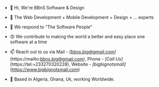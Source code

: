 - 👋 Hi, We're BBnS Software & Design
- 💞️ The Web Development + Mobile Development + Design + ... experts
- 🫶 We respond to "The Software People"
- 😍 We contribute to making the world a better and easy place one software at a time
- 📫 Reach out to us via Mail - _[bbns.big@gmail.com]_(https://mailto:bbns.big@gmail.com), Phone - _[Call Us]_(https://tel:+233270320228), Website - _[bigbignotsmall]_(https://www.bigbignotsmall.com)

- 📍 Based in Algeria, Ghana, Uk, working Worldwide.

<!---
bigbignotsmall/bigbignotsmall is a ✨ special ✨ repository because its `README.md` (this file) appears on your GitHub profile.
You can click the Preview link to take a look at your changes.
--->
